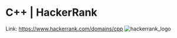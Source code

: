 # C++ | HackerRank

Link: https://www.hackerrank.com/domains/cpp
![hackerrank_logo](https://hrcdn.net/hackerrank/assets/brand/h_mark_sm-2b74ffcaf85d7091a6301c30d6c411c5.svg)
